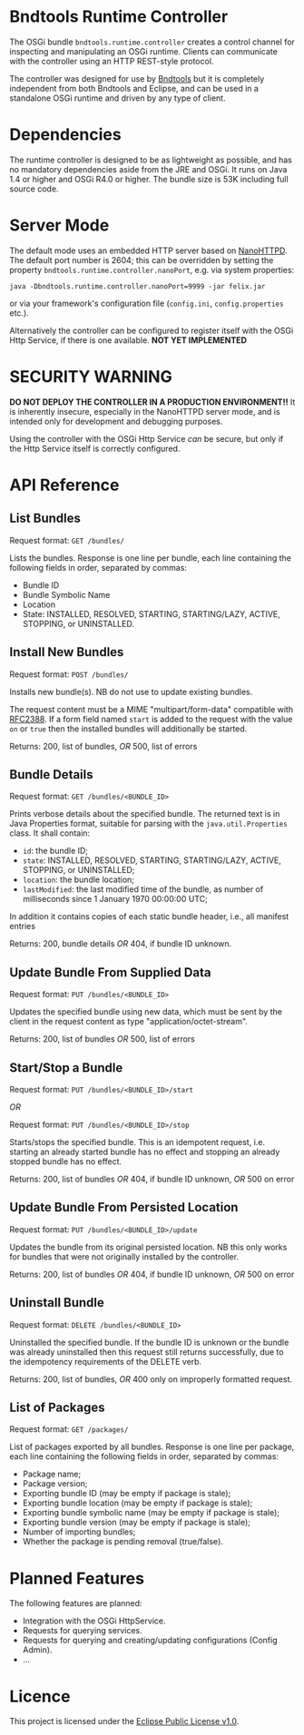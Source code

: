 Bndtools Runtime Controller
===========================

The OSGi bundle `bndtools.runtime.controller` creates a control channel for inspecting and manipulating an OSGi runtime. Clients can communicate with the controller using an HTTP REST-style protocol.

The controller was designed for use by [Bndtools](http://bndtools.org) but it is completely independent from both Bndtools and Eclipse, and can be used in a standalone OSGi runtime and driven by any type of client.

Dependencies
============

The runtime controller is designed to be as lightweight as possible, and has no mandatory dependencies aside from the JRE and OSGi. It runs on Java 1.4 or higher and OSGi R4.0 or higher. The bundle size is 53K including full source code.

Server Mode
===========

The default mode uses an embedded HTTP server based on [NanoHTTPD](http://elonen.iki.fi/code/nanohttpd/). The default port number is 2604; this can be overridden by setting the property `bndtools.runtime.controller.nanoPort`, e.g. via system properties:

	java -Dbndtools.runtime.controller.nanoPort=9999 -jar felix.jar

or via your framework's configuration file (`config.ini`, `config.properties` etc.).

Alternatively the controller can be configured to register itself with the OSGi Http Service, if there is one available. **NOT YET IMPLEMENTED**

SECURITY WARNING
================

**DO NOT DEPLOY THE CONTROLLER IN A PRODUCTION ENVIRONMENT!!** It is inherently insecure, especially in the NanoHTTPD server mode, and is intended only for development and debugging purposes.

Using the controller with the OSGi Http Service *can* be secure, but only if the Http Service itself is correctly configured.

API Reference
=============

List Bundles
------------

Request format: `GET /bundles/`

Lists the bundles. Response is one line per bundle, each line containing the following fields in order, separated by commas:

* Bundle ID
* Bundle Symbolic Name
* Location
* State: INSTALLED, RESOLVED, STARTING, STARTING/LAZY, ACTIVE, STOPPING, or UNINSTALLED.


Install New Bundles
-------------------

Request format: `POST /bundles/`

Installs new bundle(s). NB do not use to update existing bundles.

The request content must be a MIME "multipart/form-data" compatible with [RFC2388](http://www.ietf.org/rfc/rfc2388.txt). If a form field named `start` is added to the request with the value `on` or `true` then the installed bundles will additionally be started.

Returns: 200, list of bundles, *OR* 500, list of errors

Bundle Details
--------------

Request format: `GET /bundles/<BUNDLE_ID>`

Prints verbose details about the specified bundle. The returned text is in Java Properties format, suitable for parsing with the `java.util.Properties` class. It shall contain:

* `id`: the bundle ID;
* `state`: INSTALLED, RESOLVED, STARTING, STARTING/LAZY, ACTIVE, STOPPING, or UNINSTALLED;
* `location`: the bundle location;
* `lastModified`: the last modified time of the bundle, as number of milliseconds since 1 January 1970 00:00:00 UTC;

In addition it contains copies of each static bundle header, i.e., all manifest entries

Returns: 200, bundle details *OR* 404, if bundle ID unknown.

Update Bundle From Supplied Data
--------------------------------

Request format: `PUT /bundles/<BUNDLE_ID>`

Updates the specified bundle using new data, which must be sent by the client in the request content as type "application/octet-stream".

Returns: 200, list of bundles *OR* 500, list of errors

Start/Stop a Bundle
-------------------

Request format: `PUT /bundles/<BUNDLE_ID>/start`

*OR*

Request format: `PUT /bundles/<BUNDLE_ID>/stop`

Starts/stops the specified bundle. This is an idempotent request, i.e. starting an already started bundle has no effect and stopping an already stopped bundle has no effect.

Returns: 200, list of bundles *OR* 404, if bundle ID unknown, *OR* 500 on error

Update Bundle From Persisted Location
-------------------------------------

Request format: `PUT /bundles/<BUNDLE_ID>/update`

Updates the bundle from its original persisted location. NB this only works for bundles that were not originally installed by the controller.

Returns: 200, list of bundles *OR* 404, if bundle ID unknown, *OR* 500 on error

Uninstall Bundle
----------------

Request format: `DELETE /bundles/<BUNDLE_ID>`

Uninstalled the specified bundle. If the bundle ID is unknown or the bundle was already uninstalled then this request still returns successfully, due to the idempotency requirements of the DELETE verb.

Returns: 200, list of bundles, *OR* 400 only on improperly formatted request.

List of Packages
---------------

Request format: `GET /packages/`

List of packages exported by all bundles. Response is one line per package, each line containing the following fields in order, separated by commas:

* Package name;
* Package version;
* Exporting bundle ID (may be empty if package is stale);
* Exporting bundle location (may be empty if package is stale);
* Exporting bundle symbolic name (may be empty if package is stale);
* Exporting bundle version (may be empty if package is stale);
* Number of importing bundles;
* Whether the package is pending removal (true/false).

Planned Features
================

The following features are planned:

* Integration with the OSGi HttpService.
* Requests for querying services.
* Requests for querying and creating/updating configurations (Config Admin).
* ...

Licence
=======

This project is licensed under the [Eclipse Public License v1.0](http://www.eclipse.org/legal/epl-v10.html).
